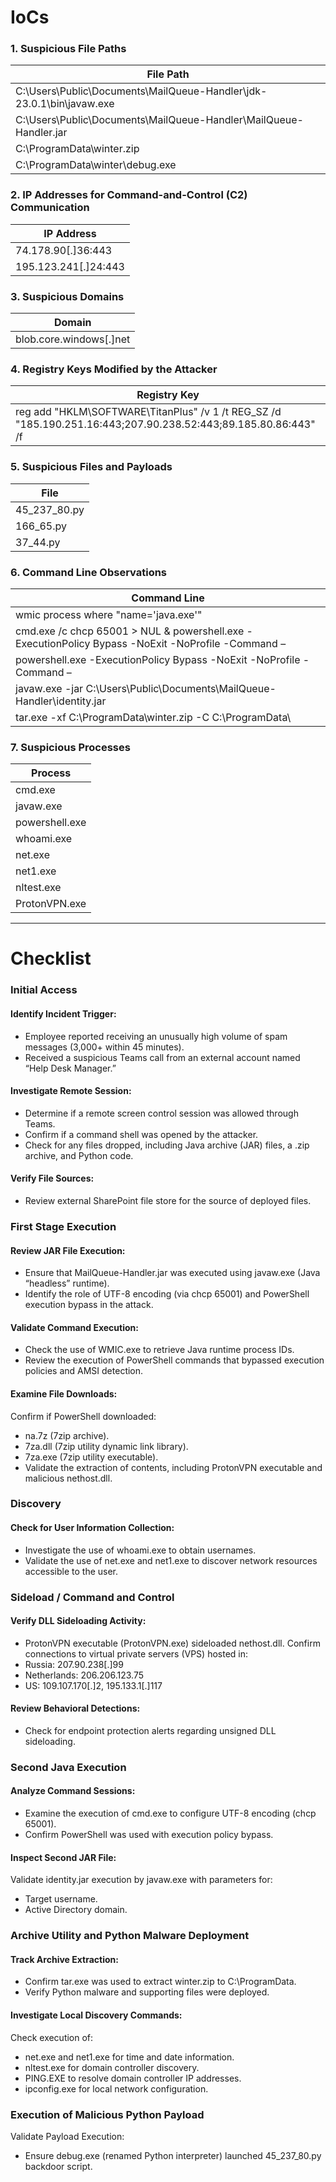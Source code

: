 # IoCs

### 1. **Suspicious File Paths**
| **File Path**                                                                 |
|-------------------------------------------------------------------------------|
| C:\Users\Public\Documents\MailQueue-Handler\jdk-23.0.1\bin\javaw.exe          |
| C:\Users\Public\Documents\MailQueue-Handler\MailQueue-Handler.jar             |
| C:\ProgramData\winter.zip                                                    |
| C:\ProgramData\winter\debug.exe                                              |

### 2. **IP Addresses for Command-and-Control (C2) Communication**
| **IP Address**                  |
|----------------------------------|
| 74.178.90[.]36:443              |
| 195.123.241[.]24:443            |

### 3. **Suspicious Domains**
| **Domain**                      |
|----------------------------------|
| blob.core.windows[.]net         |

### 4. **Registry Keys Modified by the Attacker**
| **Registry Key**                                                                 |
|----------------------------------------------------------------------------------|
| reg add "HKLM\SOFTWARE\TitanPlus" /v 1 /t REG_SZ /d "185.190.251.16:443;207.90.238.52:443;89.185.80.86:443" /f |

### 5. **Suspicious Files and Payloads**
| **File**                  |
|---------------------------|
| 45_237_80.py               |
| 166_65.py                  |
| 37_44.py                   |

### 6. **Command Line Observations**
| **Command Line**                                                                   |
|------------------------------------------------------------------------------------|
| wmic process where "name='java.exe'"                                               |
| cmd.exe /c chcp 65001 > NUL & powershell.exe -ExecutionPolicy Bypass -NoExit -NoProfile -Command – |
| powershell.exe -ExecutionPolicy Bypass -NoExit -NoProfile -Command –              |
| javaw.exe -jar C:\Users\Public\Documents\MailQueue-Handler\identity.jar            |
| tar.exe -xf C:\ProgramData\winter.zip -C C:\ProgramData\                            |

### 7. **Suspicious Processes**
| **Process**          |
|----------------------|
| cmd.exe              |
| javaw.exe            |
| powershell.exe       |
| whoami.exe           |
| net.exe              |
| net1.exe             |
| nltest.exe           |
| ProtonVPN.exe        |

---

# Checklist

### Initial Access
####  Identify Incident Trigger:
- Employee reported receiving an unusually high volume of spam messages (3,000+ within 45 minutes).
- Received a suspicious Teams call from an external account named “Help Desk Manager.”
#### Investigate Remote Session:
- Determine if a remote screen control session was allowed through Teams.
- Confirm if a command shell was opened by the attacker.
- Check for any files dropped, including Java archive (JAR) files, a .zip archive, and Python code.
#### Verify File Sources:
- Review external SharePoint file store for the source of deployed files.
### First Stage Execution
 #### Review JAR File Execution:
- Ensure that MailQueue-Handler.jar was executed using javaw.exe (Java “headless” runtime).
- Identify the role of UTF-8 encoding (via chcp 65001) and PowerShell execution bypass in the attack.
 #### Validate Command Execution:
- Check the use of WMIC.exe to retrieve Java runtime process IDs.
- Review the execution of PowerShell commands that bypassed execution policies and AMSI detection.
#### Examine File Downloads:
Confirm if PowerShell downloaded:
- na.7z (7zip archive).
- 7za.dll (7zip utility dynamic link library).
- 7za.exe (7zip utility executable).
- Validate the extraction of contents, including ProtonVPN executable and malicious nethost.dll.
### Discovery
#### Check for User Information Collection:
- Investigate the use of whoami.exe to obtain usernames.
- Validate the use of net.exe and net1.exe to discover network resources accessible to the user.
### Sideload / Command and Control
 #### Verify DLL Sideloading Activity:
- ProtonVPN executable (ProtonVPN.exe) sideloaded nethost.dll.
Confirm connections to virtual private servers (VPS) hosted in:
- Russia: 207.90.238[.]99
- Netherlands: 206.206.123.75
- US: 109.107.170[.]2, 195.133.1[.]117
#### Review Behavioral Detections:
- Check for endpoint protection alerts regarding unsigned DLL sideloading.
### Second Java Execution
#### Analyze Command Sessions:
- Examine the execution of cmd.exe to configure UTF-8 encoding (chcp 65001).
- Confirm PowerShell was used with execution policy bypass.
#### Inspect Second JAR File:
Validate identity.jar execution by javaw.exe with parameters for:
- Target username.
- Active Directory domain.
### Archive Utility and Python Malware Deployment
 #### Track Archive Extraction:
- Confirm tar.exe was used to extract winter.zip to C:\ProgramData\.
- Verify Python malware and supporting files were deployed.
#### Investigate Local Discovery Commands:
Check execution of:
- net.exe and net1.exe for time and date information.
- nltest.exe for domain controller discovery.
- PING.EXE to resolve domain controller IP addresses.
- ipconfig.exe for local network configuration.
### Execution of Malicious Python Payload
 Validate Payload Execution:
- Ensure debug.exe (renamed Python interpreter) launched 45_237_80.py backdoor script.
